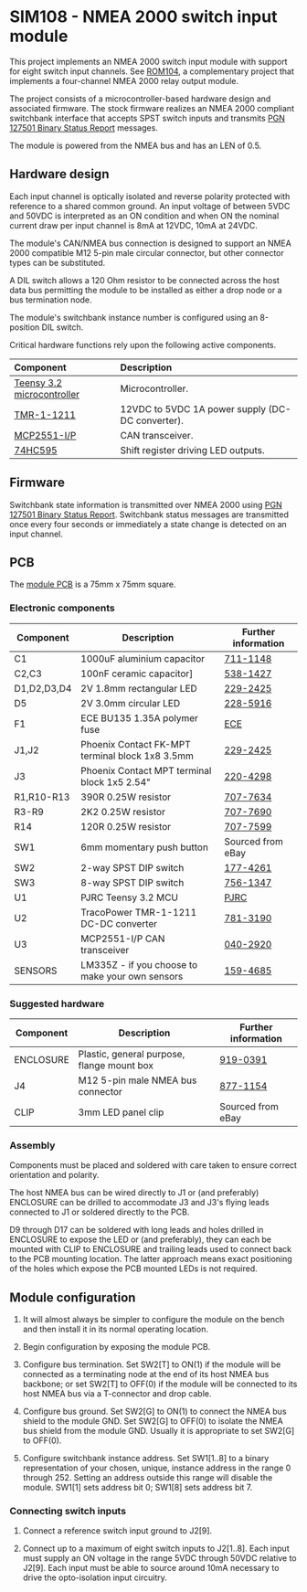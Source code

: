 # SIM108 - NMEA 2000 switch input module

This project implements an NMEA 2000 switch input module with
support for eight switch input channels.
See
[ROM104](https://github.com/preeve9534/ROM104/),
a complementary project that implements a four-channel NMEA
2000 relay output module.

The project consists of a microcontroller-based hardware design
and associated firmware.
The stock firmware realizes an NMEA 2000 compliant switchbank
interface that accepts SPST switch inputs and transmits
[PGN 127501 Binary Status Report]() messages.

The module is powered from the NMEA bus and has an LEN of 0.5.

## Hardware design

Each input channel is optically isolated and reverse polarity
protected with reference to a shared common ground.
An input voltage of between 5VDC and 50VDC is interpreted as
an ON condition and when ON the nominal current draw per input
channel is 8mA at 12VDC, 10mA at 24VDC.

The module's CAN/NMEA bus connection is designed to support an
NMEA 2000 compatible M12 5-pin male circular connector, but
other connector types can be substituted.

A DIL switch allows a 120 Ohm resistor to be connected across
the host data bus permitting the module to be installed as
either a drop node or a bus termination node.

The module's switchbank instance number is configured using an
8-position DIL switch.

Critical hardware functions rely upon the following active
components.

| Component | Description |
| :--- | :--- |
| [Teensy 3.2 microcontroller](https://www.pjrc.com/store/teensy32.html) | Microcontroller. |
| [TMR-1-1211]() | 12VDC to 5VDC 1A power supply (DC-DC converter). |
| [MCP2551-I/P](http://ww1.microchip.com/downloads/en/devicedoc/20001667g.pdf) | CAN transceiver. |
| [74HC595](https://www.ti.com/lit/ds/symlink/sn74hc595.pdf?ts=1661075134940&ref_url=https%253A%252F%252Fwww.google.com%252F) | Shift register driving LED outputs. |

## Firmware

Switchbank state information is transmitted over NMEA 2000 using 
[PGN 127501 Binary Status Report]().
Switchbank status messages are transmitted once every four seconds or
immediately a state change is detected on an input channel. 


## PCB

The
[module PCB](./SIM108.brd.pdf)
is a 75mm x 75mm square. 

### Electronic components

| Component   | Description                                     | Further information
|------------ |------------------------------------------------ |--------------------- |
| C1          | 1000uF aluminium capacitor                      | [711-1148](https://uk.rs-online.com/web/p/aluminium-capacitors/7111148)
| C2,C3       | 100nF ceramic capacitor]                        | [538-1427](https://uk.rs-online.com/web/p/mlccs-multilayer-ceramic-capacitors/5381427)
| D1,D2,D3,D4 | 2V 1.8mm rectangular LED                        | [229-2425](https://uk.rs-online.com/web/p/leds/2292425)
| D5          | 2V 3.0mm circular LED                           | [228-5916](https://uk.rs-online.com/web/p/leds/2285916)
| F1          | ECE BU135 1.35A polymer fuse                    | [ECE](https://www.ece.com.tw/images/cgcustom/file020170930043926.pdf)
| J1,J2       | Phoenix Contact FK-MPT terminal block 1x8 3.5mm | [229-2425](https://uk.rs-online.com/web/p/pcb-terminal-blocks/8020169)
| J3          | Phoenix Contact MPT terminal block 1x5 2.54"    | [220-4298](https://uk.rs-online.com/web/p/pcb-terminal-blocks/2204298)
| R1,R10-R13  | 390R 0.25W resistor                             | [707-7634](https://uk.rs-online.com/web/p/through-hole-resistors/7077634)
| R3-R9       | 2K2 0.25W resistor                              | [707-7690](https://uk.rs-online.com/web/p/through-hole-resistors/7077690)
| R14         | 120R 0.25W resistor                             | [707-7599](https://uk.rs-online.com/web/p/through-hole-resistors/7077599)
| SW1         | 6mm momentary push button                       | Sourced from eBay
| SW2         | 2-way SPST DIP switch                           | [177-4261](https://uk.rs-online.com/web/p/dip-sip-switches/1774261)
| SW3         | 8-way SPST DIP switch                           | [756-1347](https://uk.rs-online.com/web/p/dip-sip-switches/7561347)
| U1          | PJRC Teensy 3.2 MCU                             | [PJRC](https://www.pjrc.com/store/teensy32.html)
| U2          | TracoPower TMR-1-1211 DC-DC converter           | [781-3190](https://uk.rs-online.com/web/p/dc-dc-converters/7813190)
| U3          | MCP2551-I/P CAN transceiver                     | [040-2920](https://uk.rs-online.com/web/p/can-interface-ics/0402920)
| SENSORS     | LM335Z - if you choose to make your own sensors | [159-4685](https://uk.rs-online.com/web/p/temperature-humidity-sensor-ics/1594685)

### Suggested hardware

| Component   | Description                                     | Further information
|------------ |------------------------------------------------ |--------------------- |
| ENCLOSURE   | Plastic, general purpose, flange mount box      | [919-0391](https://uk.rs-online.com/web/p/general-purpose-enclosures/9190391)
| J4          | M12 5-pin male NMEA bus connector               | [877-1154](https://uk.rs-online.com/web/p/industrial-circular-connectors/8771154)
| CLIP        | 3mm LED panel clip                              | Sourced from eBay

### Assembly

Components must be placed and soldered with care taken to ensure
correct orientation and polarity.

The host NMEA bus can be wired directly to J1 or (and preferably)
ENCLOSURE can be drilled to accommodate J3 and J3's flying leads
connected to J1 or soldered directly to the PCB.

D9 through D17 can be soldered with long leads and holes drilled in
ENCLOSURE to expose the LED or (and preferably), they can each be
mounted with CLIP to ENCLOSURE and trailing leads used to connect
back to the PCB mounting location.
The latter approach means exact positioning of the holes which
expose the PCB mounted LEDs is not required.

## Module configuration

1. It will almost always be simpler to configure the module on the bench
   and then install it in its normal operating location.

2. Begin configuration by exposing the module PCB.

3. Configure bus termination.
   Set SW2[T] to ON(1) if the module will be connected as a terminating node
   at the end of its host NMEA bus backbone; or
   set SW2[T] to OFF(0) if the module will be connected to its host NMEA bus
   via a T-connector and drop cable.

4. Configure bus ground.
   Set SW2[G] to ON(1) to connect the NMEA bus shield to the module GND.
   Set SW2[G] to OFF(0) to isolate the NMEA bus shield from the module GND.
   Usually it is appropriate to set SW2[G] to OFF(0).

5. Configure switchbank instance address.
   Set SW1[1..8] to a binary representation of your chosen, unique, instance
   address in the range 0 through 252.
   Setting an address outside this range will disable the module.
   SW1[1] sets address bit 0; SW1[8] sets address bit 7.
   
### Connecting switch inputs

1. Connect a reference switch input ground to J2[9].

2. Connect up to a maximum of eight switch inputs to J2[1..8].
   Each input must supply an ON voltage in the range 5VDC through 50VDC
   relative to J2[9].
   Each input must be able to source around 10mA necessary to drive the
   opto-isolation input circuitry.
